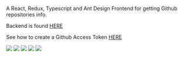 A React, Redux, Typescript and Ant Design Frontend for getting Github repositories info.

Backend is found [HERE](https://github.com/dev-John/lib-quality)

See how to create a Github Access Token [HERE](https://docs.github.com/en/github/authenticating-to-github/keeping-your-account-and-data-secure/creating-a-personal-access-token)

<img src="https://user-images.githubusercontent.com/28464939/121024587-bf0a6880-c77a-11eb-8631-45426290db45.png">

<img src="https://user-images.githubusercontent.com/28464939/121023640-d8f77b80-c779-11eb-94c6-cfc4279fadaa.png" >

<img src="https://user-images.githubusercontent.com/28464939/121025272-5ec7f680-c77b-11eb-8e71-9a54f0202c78.png">

<img src="https://user-images.githubusercontent.com/28464939/121024421-95e9d800-c77a-11eb-8a8c-622bcaf5d4ff.png">

<img src="https://user-images.githubusercontent.com/28464939/121029613-1ca0b400-c77f-11eb-935c-801132783f73.gif">
